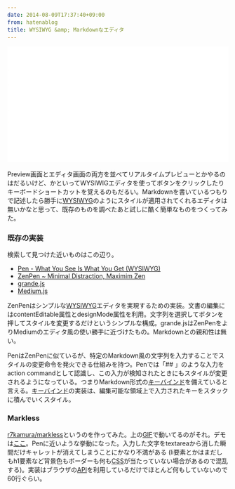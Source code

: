 ```yaml
---
date: 2014-08-09T17:37:40+09:00
from: hatenablog
title: WYSIWYG &amp; Markdownなエディタ
---
```


<p><img src="https://raw.githubusercontent.com/r7kamura/markless/master/images/screencast.gif" alt="" /></p>

<p>Preview画面とエディタ画面の両方を並べてリアルタイムプレビューとかやるのはだるいけど、かといってWYSIWIGエディタを使ってボタンをクリックしたりキーボードショートカットを覚えるのもだるい。Markdownを書いているつもりで記述したら勝手に<a class="keyword" href="http://d.hatena.ne.jp/keyword/WYSIWYG">WYSIWYG</a>のようにスタイルが適用されてくれるエディタは無いかなと思って、既存のものを調べたあと試しに酷く簡単なものをつくってみた。</p>

<h3>既存の実装</h3>

<p>検索して見つけた近いものはこの辺り。</p>

<ul>
<li><a href="http://sofish.github.io/pen/">Pen - What You See Is What You Get (WYSIWYG)</a></li>
<li><a href="http://www.zenpen.io/">ZenPen ~ Minimal Distraction, Maximim Zen</a></li>
<li><a href="http://mattduvall.com/grande.js/">grande.js</a></li>
<li><a href="http://jakiestfu.github.io/Medium.js/docs/">Medium.js</a></li>
</ul>


<p>ZenPenはシンプルな<a class="keyword" href="http://d.hatena.ne.jp/keyword/WYSIWYG">WYSIWYG</a>エディタを実現するための実装。文書の編集にはcontentEditable属性とdesignMode属性を利用。文字列を選択してボタンを押してスタイルを変更するだけというシンプルな構成。grande.jsはZenPenをよりMediumのエディタ風の使い勝手に近づけたもの。Markdownとの親和性は無い。</p>

<p>PenはZenPenに似ているが、特定のMarkdown風の文字列を入力することでスタイルの変更命令を発火できる仕組みを持つ。Penでは「## 」のような入力をaction commandとして認識し、この入力が検知されたときにもスタイルが変更されるようになっている。つまりMarkdown形式の<a class="keyword" href="http://d.hatena.ne.jp/keyword/%A5%AD%A1%BC%A5%D0%A5%A4%A5%F3%A5%C9">キーバインド</a>を備えていると言える。<a class="keyword" href="http://d.hatena.ne.jp/keyword/%A5%AD%A1%BC%A5%D0%A5%A4%A5%F3%A5%C9">キーバインド</a>の実装は、編集可能な領域上で入力されたキーをスタックに積んでいくスタイル。</p>

<h3>Markless</h3>

<p><a href="https://github.com/r7kamura/markless">r7kamura/markless</a>というのを作ってみた。上の<a class="keyword" href="http://d.hatena.ne.jp/keyword/GIF">GIF</a>で動いてるのがそれ。デモは<a href="http://r7kamura.github.io/markless/">ここ</a>。Penに近いような挙動になった。入力した文字をtextareaから消した瞬間だけキャレットが消えてしまうことにかなり不満がある (li要素とかはまだしもh1要素など背景色もボーダーも何も<a class="keyword" href="http://d.hatena.ne.jp/keyword/CSS">CSS</a>が当たっていない場合があるので混乱する)。実装はブラウザの<a class="keyword" href="http://d.hatena.ne.jp/keyword/API">API</a>を利用しているだけでほとんど何もしていないので60行ぐらい。</p>

